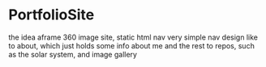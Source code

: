 # PortfolioSite
the idea
aframe 360 image site, static html nav
very simple nav design
like to about, which just holds some info about me
and the rest to repos, such as the solar system, and image gallery